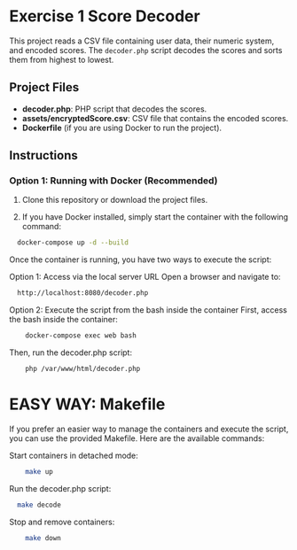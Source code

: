 # Exercise 1 Score Decoder

This project reads a CSV file containing user data, their numeric system, and encoded scores. The `decoder.php` script decodes the scores and sorts them from highest to lowest.

## Project Files

- **decoder.php**: PHP script that decodes the scores.
- **assets/encryptedScore.csv**: CSV file that contains the encoded scores.
- **Dockerfile** (if you are using Docker to run the project).

## Instructions

### Option 1: Running with Docker (Recommended)

1. Clone this repository or download the project files.

2. If you have Docker installed, simply start the container with the following command:

```bash
  docker-compose up -d --build
```
Once the container is running, you have two ways to execute the script:

Option 1: Access via the local server URL
Open a browser and navigate to:
```bash
  http://localhost:8080/decoder.php
```
Option 2: Execute the script from the bash inside the container
First, access the bash inside the container:

```bash
    docker-compose exec web bash
```
Then, run the decoder.php script:

```bash
    php /var/www/html/decoder.php
```

# EASY WAY: Makefile

If you prefer an easier way to manage the containers and execute the script,  
you can use the provided Makefile. Here are the available commands:

Start containers in detached mode:
```bash
    make up
```

Run the decoder.php script:
```bash
  make decode
```

Stop and remove containers:
```bash
    make down
```
